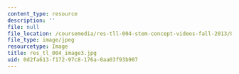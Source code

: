 ```yaml
---
content_type: resource
description: ''
file: null
file_location: /coursemedia/res-tll-004-stem-concept-videos-fall-2013/0d2fa613f17297c8176a0aa03f93b907_res_tl_004_image3.jpg
file_type: image/jpeg
resourcetype: Image
title: res_tl_004_image3.jpg
uid: 0d2fa613-f172-97c8-176a-0aa03f93b907
---
```

